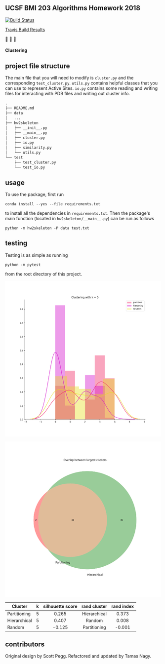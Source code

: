 ## UCSF BMI 203 Algorithms Homework 2018

[![Build
Status](https://travis-ci.org/sayloren/chive.svg?branch=master)](https://travis-ci.org/sayloren/chive)

[Travis Build Results](https://travis-ci.org/sayloren/chive)

:see_no_evil: :hear_no_evil: :speak_no_evil:

#### Clustering

## project file structure

The main file that you will need to modify is `cluster.py` and the corresponding `test_cluster.py`. `utils.py` contains helpful classes that you can use to represent Active Sites. `io.py` contains some reading and writing files for interacting with PDB files and writing out cluster info.

```
.
├── README.md
├── data
│   ...
├── hw2skeleton
│   ├── __init__.py
│   ├── __main__.py
│   ├── cluster.py
│   ├── io.py
│   ├── similarity.py
│   └── utils.py
└── test
    ├── test_cluster.py
    └── test_io.py
```

## usage

To use the package, first run

```
conda install --yes --file requirements.txt
```

to install all the dependencies in `requirements.txt`. Then the package's
main function (located in `hw2skeleton/__main__.py`) can be run as
follows

```
python -m hw2skeleton -P data test.txt
```

## testing

Testing is as simple as running

```
python -m pytest
```

from the root directory of this project.

![a](/images/Cluster_hist.png)

![a](/images/Cluster_venn.png)

| Cluster | k | silhouette score| rand cluster | rand index |
| ---------- |:----------:|:----------:|:----------:|:----------:|
| Partitioning | 5 | 0.265 | Hierarchical | 0.373 |
| Hierarchical | 5 | 0.407 | Random | 0.008 |
| Random | 5 | -0.125 | Partitioning | -0.001 |

## contributors

Original design by Scott Pegg. Refactored and updated by Tamas Nagy.
